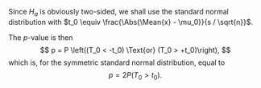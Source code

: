 Since $H_a$ is obviously two-sided, we shall use the standard normal distribution
with $t_0 \equiv \frac{\Abs{\Mean{x} - \mu_0}}{s / \sqrt{n}}$.

The $p$-value is then
$$
    p = P \left((T_0 < -t_0) \Text{or} (T_0 > +t_0)\right),
$$
which is, for the symmetric standard normal distribution, equal to
$$
    p = 2P \left(T_0 > t_0\right).
$$

